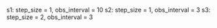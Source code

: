 
s1: step_size = 1, obs_interval = 10
s2: step_size = 1, obs_interval = 3
s3: step_size = 2, obs_interval = 3
